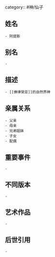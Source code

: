 category:: #神/仙子
## 姓名
	- 阿提斯
## 别名
	-
## 描述
	- [[佛律癸亚]]的自然界神
## 亲属关系
	- 父亲
	- 母亲
	- 兄弟姐妹
	- 子女
	- 配偶
## 重要事件
	-
## 不同版本
	-
## 艺术作品
	-
## 后世引用
	-
